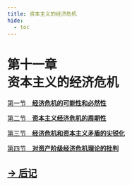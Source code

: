 ```yaml
---
title: 资本主义的经济危机
hide:
  - toc
---
```


# 第十一章<br>**资本主义的经济危机**

[第一节　**经济危机的可能性和必然性**](./sec-01.md)

[第二节　**资本主义经济危机的周期性**](./sec-02.md)

[第三节　**经济危机和资本主义矛盾的尖锐化**](./sec-03.md)

[第四节　**对资产阶级经济危机理论的批判**](./sec-04.md)

## [→ 后记](../postscript.md)